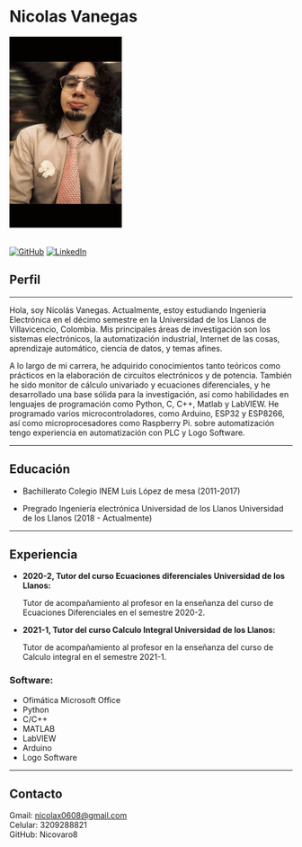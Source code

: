 #  Nicolas Vanegas


<!--![Image](Nicovaro.jpg "it's me") -->

<!-- No se puede dimensionar las imagenes en Markdown entonces se hace con HTML -->
<img src="Nicovaro.jpg" width="200" height="340">

\
[![GitHub](https://img.shields.io/badge/github-%23121011.svg?style=for-the-badge&logo=github&logoColor=white)](https://github.com/Nicovaro8 "Github profile")
[![LinkedIn](https://img.shields.io/badge/linkedin-%230077B5.svg?style=for-the-badge&logo=linkedin&logoColor=white)](https://www.linkedin.com/in/nicolas-vanegas-ab492626a/ "Linkedin profile")


## Perfil

---


Hola, soy Nicolás Vanegas. Actualmente, estoy estudiando Ingeniería Electrónica en el décimo semestre en la Universidad de los Llanos de Villavicencio, Colombia. Mis principales áreas de investigación son los sistemas electrónicos, la automatización industrial, Internet de las cosas, aprendizaje automático, ciencia de datos, y temas afines. 

A lo largo de mi carrera, he adquirido conocimientos tanto teóricos como prácticos en la elaboración de circuitos electrónicos y de potencia. También he sido monitor de cálculo univariado y ecuaciones diferenciales, y he desarrollado una base sólida para la investigación, así como habilidades en lenguajes de programación como Python, C, C++, Matlab y LabVIEW. He programado varios microcontroladores, como Arduino, ESP32 y ESP8266, así como microprocesadores como Raspberry Pi. sobre automatización tengo experiencia en automatización con PLC y Logo Software.

---
## Educación

 - Bachillerato Colegio INEM Luis López de mesa (2011-2017)

 - Pregrado Ingeniería electrónica Universidad de los Llanos Universidad de los Llanos (2018 - Actualmente)

---
## Experiencia

 - **2020-2, Tutor del curso Ecuaciones diferenciales
Universidad de los Llanos:** 

   Tutor de acompañamiento al profesor en la enseñanza del curso de Ecuaciones Diferenciales en el semestre 2020-2.
   

- **2021-1, Tutor del curso Calculo Integral
Universidad de los Llanos:** 

   Tutor de acompañamiento al profesor en la enseñanza del curso de Calculo integral en el semestre 2021-1.

### **Software:**
- Ofimática Microsoft Office
- Python
- C/C++
- MATLAB
- LabVIEW
- Arduino
- Logo Software 

---
## Contacto


   Gmail:     nicolax0608@gmail.com   
   Celular:   3209288821              
   GitHub:      Nicovaro8              
    
